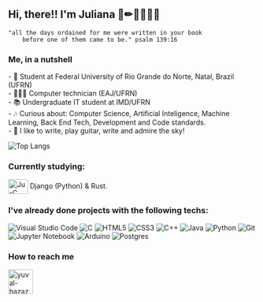 <h2> Hi, there!! I'm Juliana 🔭✏👩🏾‍💻✨ </h2>

```quote
"all the days ordained for me were written in your book
    before one of them came to be." psalm 139:16
```
<h3> Me, in a nutshell</h3>
<div>
  <p>
- 📖 Student at Federal University of Rio Grande do Norte, Natal, Brazil (UFRN) <br>
- 👩🏾‍🎓 Computer technician (EAJ/UFRN) <Br>
- 📚 Undergraduate IT student at IMD/UFRN <br>
- 🎶 Curious about: Computer Science, Artificial Inteligence, Machine Learning, Back End Tech, Development and Code standards. <br>
- 🎨 I like to write, play guitar, write and admire the sky! 
    </p>


![Top Langs](https://github-readme-stats.vercel.app/api/top-langs/?username=julianapequeno&layout=compact&theme=gruvbox)

<h3> Currently studying: </h3>
    
<img align="center" alt="Ju-C" height="30" width="40" src="https://cdn.jsdelivr.net/gh/devicons/devicon/icons/python/python-original.svg"> Django (Python) & Rust.
    
<h3> I've already done projects with the following techs: </h3>

![Visual Studio Code](https://img.shields.io/badge/Visual%20Studio%20Code-0078d7.svg?style=for-the-badge&logo=visual-studio-code&logoColor=white)
![C](https://img.shields.io/badge/c-%2300599C.svg?style=for-the-badge&logo=c&logoColor=white)
![HTML5](https://img.shields.io/badge/html5-%23E34F26.svg?style=for-the-badge&logo=html5&logoColor=white)
![CSS3](https://img.shields.io/badge/css3-%231572B6.svg?style=for-the-badge&logo=css3&logoColor=white)
![C++](https://img.shields.io/badge/c++-%2300599C.svg?style=for-the-badge&logo=c%2B%2B&logoColor=white)
![Java](https://img.shields.io/badge/java-%23ED8B00.svg?style=for-the-badge&logo=openjdk&logoColor=white)
![Python](https://img.shields.io/badge/python-3670A0?style=for-the-badge&logo=python&logoColor=ffdd54)
![Git](https://img.shields.io/badge/git-%23F05033.svg?style=for-the-badge&logo=git&logoColor=white)
![Jupyter Notebook](https://img.shields.io/badge/jupyter-%23FA0F00.svg?style=for-the-badge&logo=jupyter&logoColor=white)
![Arduino](https://img.shields.io/badge/-Arduino-00979D?style=for-the-badge&logo=Arduino&logoColor=white)
![Postgres](https://img.shields.io/badge/PostgreSQL-316192?style=for-the-badge&logo=postgresql&logoColor=white)

<h3> How to reach me</h3>
<a href="https://www.linkedin.com/in/juliana-santiago-07819422b/"><img src="https://avatars.githubusercontent.com/u/357098?s=200&v=4" title="yuval-hazaz" width="50" height="50"></a>
